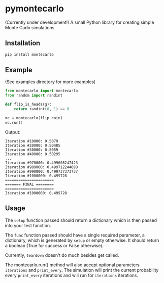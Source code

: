 # pymontecarlo
(Currently under development!)
A small Python library for creating simple Monte Carlo simulations.

## Installation
```bash
pip install montecarlo
```

## Example
(See examples directory for more examples)
```python
from montecarlo import montecarlo
from random import randint

def flip_is_heads(g):
    return randint(0, 1) == 0

mc = montecarlo(flip_coin)
mc.run()
```

Output:
```
Iteration #10000: 0.5079
Iteration #20000: 0.50485
Iteration #30000: 0.5059
Iteration #40000: 0.50295
...
Iteration #970000: 0.499608247423
Iteration #980000: 0.499712244898
Iteration #990000: 0.499737373737
Iteration #1000000: 0.499728
======================
======= FINAL ========
======================
Iteration #1000000: 0.499728
```

## Usage
The `setup` function passed should return a dictionary which is then passed into your test function.

The `func` function passed should have a single required parameter, a dictionary, which is generated by `setup` or empty otherwise. It should return a boolean (True for success or False otherwise).

Currently, `teardown` doesn't do much besides get called.

The montecarlo.run() method will also accept optional parameters `iterations` and `print_every`. The simulation will print the current probability every `print_every` iterations and will run for `iterations` iterations.